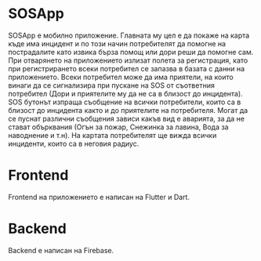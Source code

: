 # SOSApp

SOSApp е мобилно приложение. Главната му цел е да покаже на карта къде има инцидент и по този начин потребителят да помогне на пострадалите като извика бърза помощ или дори реши да помогне сам. При отварянето на приложението излизат полета за регистрация, като при регистрирането всеки потребител се запазва в базата с данни на приложението. Всеки потребител може да има приятели, на които винаги да се сигнализира при пускане на SOS от съответния потребител (Дори и приятелите му да не са в близост до инцидента). SOS бутонът изпраща съобщение на всички потребители, които са в близост до инцидента както и до приятелите на потребителя. Могат да се пуснат различни съобщения зависи какъв вид е аварията, за да не стават обърквания (Огън за пожар, Снежинка за лавина, Вода за наводнение и т.н). На картата потребителят ще вижда всички инциденти, които са в неговия радиус. 

# Frontend

Frontend на приложението е написан на Flutter и Dart. 

# Backend

Backend е написан на Firebase.
